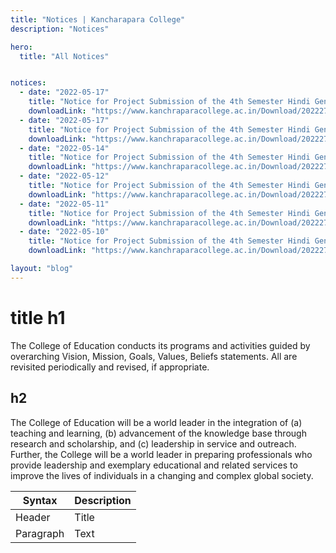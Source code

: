 ```yaml
---
title: "Notices | Kancharapara College"
description: "Notices"

hero: 
  title: "All Notices"


notices:
  - date: "2022-05-17"
    title: "Notice for Project Submission of the 4th Semester Hindi Generic Elective Students."
    downloadLink: "https://www.kanchraparacollege.ac.in/Download/20222705327023810.pdf"
  - date: "2022-05-17"
    title: "Notice for Project Submission of the 4th Semester Hindi Generic Elective Students."
    downloadLink: "https://www.kanchraparacollege.ac.in/Download/20222705327023810.pdf"
  - date: "2022-05-14"
    title: "Notice for Project Submission of the 4th Semester Hindi Generic Elective Students."
    downloadLink: "https://www.kanchraparacollege.ac.in/Download/20222705327023810.pdf"
  - date: "2022-05-12"
    title: "Notice for Project Submission of the 4th Semester Hindi Generic Elective Students."
    downloadLink: "https://www.kanchraparacollege.ac.in/Download/20222705327023810.pdf"
  - date: "2022-05-11"
    title: "Notice for Project Submission of the 4th Semester Hindi Generic Elective Students."
    downloadLink: "https://www.kanchraparacollege.ac.in/Download/20222705327023810.pdf"
  - date: "2022-05-10"
    title: "Notice for Project Submission of the 4th Semester Hindi Generic Elective Students."
    downloadLink: "https://www.kanchraparacollege.ac.in/Download/20222705327023810.pdf"

layout: "blog"
---
```


# title h1

The College of Education conducts its programs and activities guided by overarching Vision, Mission, Goals, Values, Beliefs statements. All are revisited periodically and revised, if appropriate.

## h2

The College of Education will be a world leader in the integration of (a) teaching and learning, (b) advancement of the knowledge base through research and scholarship, and (c) leadership in service and outreach. Further, the College will be a world leader in preparing professionals who provide leadership and exemplary educational and related services to improve the lives of individuals in a changing and complex global society.

| Syntax    | Description |
| --------- | ----------- |
| Header    | Title       |
| Paragraph | Text        |
